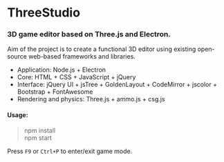 ThreeStudio
===========

### 3D game editor based on Three.js and Electron. ###

Aim of the project is to create a functional 3D editor using existing open-source web-based frameworks and libraries.
- Application: Node.js + Electron
- Core: HTML + CSS + JavaScript + jQuery
- Interface: jQuery UI + jsTree + GoldenLayout + CodeMirror + jscolor + Bootstrap + FontAwesome
- Rendering and physics: Three.js + ammo.js + csg.js

#### Usage: ####

> npm install \
> npm start

Press `F9` or `Ctrl+P` to enter/exit game mode.
